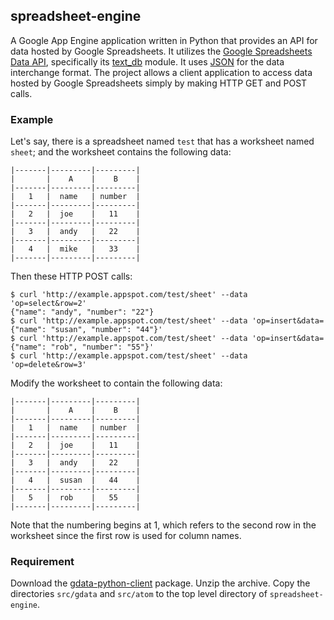 ## spreadsheet-engine

A Google App Engine application written in Python that provides an API for data hosted by Google Spreadsheets. It utilizes the [Google Spreadsheets Data API](http://code.google.com/apis/spreadsheets/data/), specifically its [text_db](http://code.google.com/p/gdata-python-client/source/browse/trunk/src/gdata/spreadsheet/text_db.py) module. It uses [JSON](http://en.wikipedia.org/wiki/Json) for the data interchange format. The project allows a client application to access data hosted by Google Spreadsheets simply by making HTTP GET and POST calls. 

### Example

Let's say, there is a spreadsheet named `test` that has a worksheet named `sheet`; and the worksheet contains the following data:

    |-------|---------|---------|
    |       |    A    |    B    |
    |-------|---------|---------|
    |   1   |  name   | number  |
    |-------|---------|---------|
    |   2   |  joe    |   11    |
    |-------|---------|---------|
    |   3   |  andy   |   22    |
    |-------|---------|---------|
    |   4   |  mike   |   33    |
    |-------|---------|---------|

Then these HTTP POST calls:

    $ curl 'http://example.appspot.com/test/sheet' --data 'op=select&row=2'
    {"name": "andy", "number": "22"}
    $ curl 'http://example.appspot.com/test/sheet' --data 'op=insert&data={"name": "susan", "number": "44"}'
    $ curl 'http://example.appspot.com/test/sheet' --data 'op=insert&data={"name": "rob", "number": "55"}'
    $ curl 'http://example.appspot.com/test/sheet' --data 'op=delete&row=3'

Modify the worksheet to contain the following data:

    |-------|---------|---------|
    |       |    A    |    B    |
    |-------|---------|---------|
    |   1   |  name   | number  |
    |-------|---------|---------|
    |   2   |  joe    |   11    |
    |-------|---------|---------|
    |   3   |  andy   |   22    |
    |-------|---------|---------|
    |   4   |  susan  |   44    |
    |-------|---------|---------|
    |   5   |  rob    |   55    |
    |-------|---------|---------|

Note that the numbering begins at 1, which refers to the second row in the worksheet since the first row is used for column names.

### Requirement

Download the [gdata-python-client](http://code.google.com/p/gdata-python-client/) package. Unzip the archive. Copy the directories `src/gdata` and `src/atom` to the top level directory of `spreadsheet-engine`.
